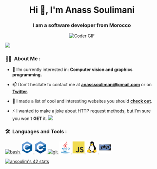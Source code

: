 <h1 align="center">Hi 👋, I'm Anass Soulimani</h1>
<h3 align="center">I am a software developer from Morocco </h3>
<p align="center">
   <img src="https://github.com/abhisheknaiidu/abhisheknaiidu/blob/master/code.gif?raw=true" width="500" height="320" alt="Coder GIF" />
   
   ![](https://komarev.com/ghpvc/?username=Ulring&color=800080)
</p>

### :man_technologist: &nbsp;About Me :

- 🌱 I’m currently interested in: **Computer vision and graphics programming.**

- 📫 Don't hesitate to contact me at **anasssoulimani@gmail.com** or on **[Twitter](https://twitter.com/AnassSoulimani)**.

- 🔭 I made a list of cool and interesting websites you should **[check out](https://ulring.github.io/)**.

- ⚡ I wanted to make a joke about HTTP request methods, but I'm sure you won't **GET** it. <img src="https://media.giphy.com/media/WUlplcMpOCEmTGBtBW/giphy.gif" width="30">

### 🛠 &nbsp;Languages and Tools :

<p align="left"> <a href="https://www.gnu.org/software/bash/" target="_blank"> <img src="https://www.vectorlogo.zone/logos/gnu_bash/gnu_bash-icon.svg" alt="bash" width="40" height="40"/> </a> <a href="https://www.cprogramming.com/" target="_blank"> <img src="https://raw.githubusercontent.com/devicons/devicon/master/icons/c/c-original.svg" alt="c" width="40" height="40"/> </a> <a href="https://www.w3schools.com/cpp/" target="_blank"> <img src="https://raw.githubusercontent.com/devicons/devicon/master/icons/cplusplus/cplusplus-original.svg" alt="cplusplus" width="40" height="40"/> </a> <a href="https://git-scm.com/" target="_blank"> <img src="https://www.vectorlogo.zone/logos/git-scm/git-scm-icon.svg" alt="git" width="40" height="40"/> </a> <a href="https://www.java.com" target="_blank"> <img src="https://raw.githubusercontent.com/devicons/devicon/master/icons/java/java-original.svg" alt="java" width="40" height="40"/> </a> <a href="https://developer.mozilla.org/en-US/docs/Web/JavaScript" target="_blank"> <img src="https://raw.githubusercontent.com/devicons/devicon/master/icons/javascript/javascript-original.svg" alt="javascript" width="40" height="40"/> </a> <a href="https://www.linux.org/" target="_blank"> <img src="https://raw.githubusercontent.com/devicons/devicon/master/icons/linux/linux-original.svg" alt="linux" width="40" height="40"/> </a> <a href="https://www.php.net" target="_blank"> <img src="https://raw.githubusercontent.com/devicons/devicon/master/icons/php/php-original.svg" alt="php" width="40" height="40"/> </a> </p>

[![ansoulim's 42 stats](https://badge.mediaplus.ma/greenbinary/ansoulim)](https://github.com/oakoudad/badge42)
